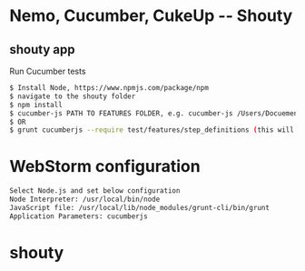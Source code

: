 # Nemo, Cucumber, CukeUp -- Shouty

## shouty app

Run Cucumber tests

```bash
$ Install Node, https://www.npmjs.com/package/npm
$ navigate to the shouty folder
$ npm install
$ cucumber-js PATH TO FEATURES FOLDER, e.g. cucumber-js /Users/Docuements/workspace/shouty/test/features/ 
$ OR 
$ grunt cucumberjs --require test/features/step_definitions (this will give you html report under report folder)
```

# WebStorm configuration

```bash
Select Node.js and set below configuration
Node Interpreter: /usr/local/bin/node
JavaScript file: /usr/local/lib/node_modules/grunt-cli/bin/grunt
Application Parameters: cucumberjs
```
# shouty
